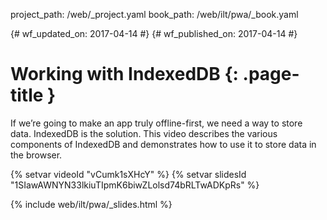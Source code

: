project_path: /web/_project.yaml
book_path: /web/ilt/pwa/_book.yaml

{# wf_updated_on: 2017-04-14 #}
{# wf_published_on: 2017-04-14 #}

# Working with IndexedDB {: .page-title }

If we’re going to make an app truly offline-first, we need a way to store data.
IndexedDB is the solution. This video describes the various components of
IndexedDB and demonstrates how to use it to store data in the browser.

{% setvar videoId "vCumk1sXHcY" %}
{% setvar slidesId "1SIawAWNYN33lkiuTIpmK6biwZLolsd74bRLTwADKpRs" %}

{% include web/ilt/pwa/_slides.html %}
